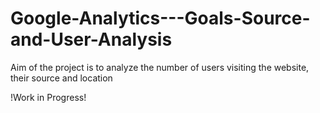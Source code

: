 # Google-Analytics---Goals-Source-and-User-Analysis

Aim of the project is to analyze the number of users visiting the website, their source and location

!Work in Progress!
